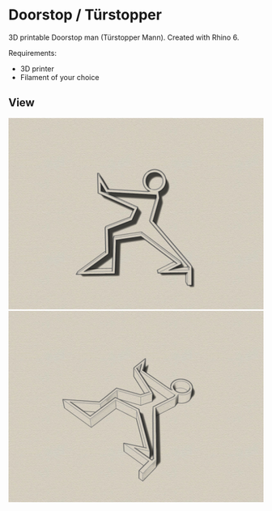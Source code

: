 # Doorstop / Türstopper
3D printable Doorstop man (Türstopper Mann). Created with Rhino 6.

Requirements:
* 3D printer 
* Filament of your choice

## View
![Example](top1.jpg)
![Example](iso1.jpg)
